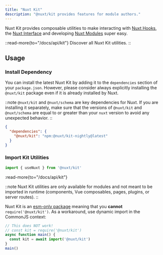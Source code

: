 ```yaml
---
title: "Nuxt Kit"
description: "@nuxt/kit provides features for module authors."
---
```


Nuxt Kit provides composable utilities to make interacting with [Nuxt Hooks](/docs/4.x/api/advanced/hooks), the [Nuxt Interface](/docs/4.x/guide/going-further/internals#the-nuxt-interface) and developing [Nuxt Modules](/docs/4.x/guide/going-further/modules) super easy.

::read-more{to="/docs/api/kit"}
Discover all Nuxt Kit utilities.
::

## Usage

### Install Dependency

You can install the latest Nuxt Kit by adding it to the `dependencies` section of your `package.json`. However, please consider always explicitly installing the `@nuxt/kit` package even if it is already installed by Nuxt.

::note
`@nuxt/kit` and `@nuxt/schema` are key dependencies for Nuxt. If you are installing it separately, make sure that the versions of `@nuxt/kit` and `@nuxt/schema` are equal to or greater than your `nuxt` version to avoid any unexpected behavior.
::

```json [package.json]
{
  "dependencies": {
    "@nuxt/kit": "npm:@nuxt/kit-nightly@latest"
  }
}
```

### Import Kit Utilities

```js [test.mjs]
import { useNuxt } from '@nuxt/kit'
```

:read-more{to="/docs/api/kit"}

::note
Nuxt Kit utilities are only available for modules and not meant to be imported in runtime (components, Vue composables, pages, plugins, or server routes).
::

Nuxt Kit is an [esm-only package](/docs/4.x/guide/concepts/esm) meaning that you **cannot** `require('@nuxt/kit')`. As a workaround, use dynamic import in the CommonJS context:

```js [test.cjs]
// This does NOT work!
// const kit = require('@nuxt/kit')
async function main() {
  const kit = await import('@nuxt/kit')
}
main()
```
